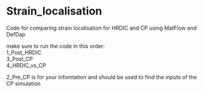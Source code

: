 # Strain_localisation
Code for comparing strain localisation for HRDIC and CP using MatFlow and DefDap

make sure to run the code in this order:\
1_Post_HRDIC\
3_Post_CP\
4_HRDIC_vs_CP

2_Pre_CP is for your infomtation and should be used to find the inputs of the CP simulation

